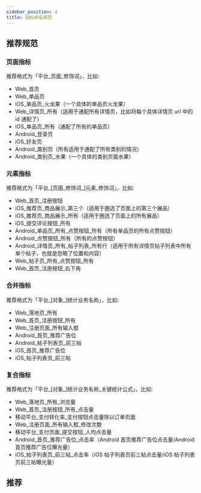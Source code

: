 ```yaml
---
sidebar_position: 4
title: 指标命名规范
---
```


## 推荐规范

### 页面指标

推荐格式为「平台_页面_修饰词」，比如:

* Web_首页
* Web_单品页
* iOS_单品页_火龙果（一个具体的单品页火龙果）
* Web_详情页_所有（适用于通配所有详情页，比如将每个具体详情页 url 中的 id 通配了）
* iOS_单品页_所有（通配了所有的单品页）
* Android_登录页
* iOS_好友页
* Android_类别页（所有适用于通配了所有类别的情况）
* Android_类别页_水果（一个具体的类别页面水果）

### 元素指标

推荐格式为「平台_[页面_修饰词_]元素_修饰词」，比如:

* Web_首页_注册按钮
* iOS_推荐页_商品展示_第三个（适用于圈选了页面上的第三个展品）
* iOS_推荐页_商品展示_所有（适用于圈选了页面上的所有展品）
* iOS_提交评论按钮_所有
* Android_单品页_所有_点赞按钮_所有（所有单品页的所有点赞按钮）
* Android_点赞按钮_所有（所有的点赞按钮）
* Android_详情页_所有_帖子列表_所有行（适用于所有详情页帖子列表中所有单个帖子，也就是忽略了位置和内容）
* Web_帖子页_所有_点赞按钮_所有
* Web_首页_注册按钮_右下角

### 合并指标

推荐格式为「平台_[对象_]统计业务名称」，比如:

* Web_落地页_所有
* Web_首页_注册按钮_所有
* Web_注册页面_所有输入框
* Android_首页_推荐广告位
* Android_帖子列表页_前三帖
* iOS_首页_推荐广告位
* iOS_帖子列表页_前三帖

### 复合指标

推荐格式为「平台_[对象_]统计业务名称_关键统计公式」，比如:

* Web_落地页_所有_浏览量
* Web_首页_注册按钮_所有_点击量
* 移动平台_支付转化率_支付按钮点击量除以订单页面
* Web_注册页面_所有输入框_修改次数
* 移动平台_支付页面_提交按钮_人均点击量
* Android_首页_推荐广告位_点击率（Android 首页推荐广告位点击量/Android 首页推荐广告位曝光量）
* iOS_帖子列表页_前三帖_点击率（iOS 帖子列表页前三帖点击量/iOS 帖子列表页前三帖曝光量）

## 推荐
